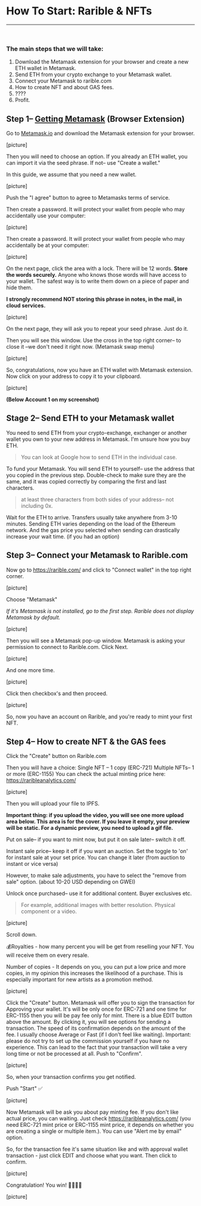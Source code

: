 # How To Start: Rarible & NFTs

____
<br>

### The main steps that we will take:

 1. Download the Metamask extension for your browser and create a new ETH wallet in Metamask.
 2. Send ETH from your crypto exchange to your Metamask wallet.
 3. Connect your Metamask to rarible.com
 4. How to create NFT and about GAS fees.
 5. ????
 6. Profit.


## Step 1– [Getting Metamask](#download-the-metamask-extension) (Browser Extension)

Go to [Metamask.io](https://metamask.io/download.html) and download the Metamask extension for your browser.

[picture]

Then you will need to choose an option. If you already an ETH wallet, you can import it via the seed phrase. If not– use "Create a wallet." 

In this guide, we assume that you need a new wallet.

[picture]

Push the "I agree" button to agree to Metamasks terms of service.

Then create a password. It will protect your wallet from people who may accidentally use your computer:

[picture]

Then create a password. It will protect your wallet from people who may accidentally be at your computer:

[picture]

On the next page, click the area with a lock. There will be 12 words. **Store the words securely.** Anyone who knows those words will have access to your wallet. The safest way is to write them down on a piece of paper and hide them. 

**I strongly recommend NOT storing this phrase in notes, in the mail, in cloud services.**

[picture]

On the next page, they will ask you to repeat your seed phrase. Just do it.

Then you will see this window. Use the cross in the top right corner– to close it –we don't need it right now. (Metamask swap menu)

[picture]

So, congratulations, now you have an ETH wallet with Metamask extension. Now click on your address to copy it to your clipboard.

[picture]


**(Below Account 1 on my screenshot)**


## Stage 2– Send ETH to your Metamask wallet

You need to send ETH from your crypto-exchange, exchanger or another wallet you own to your new address in Metamask. I'm unsure how you buy ETH. 

>You can look at Google how to send ETH in the individual case.
 
To fund your Metamask. You will send ETH to yourself– use the address that you copied in the previous step. Double-check to make sure they are the same, and it was copied correctly by comparing the first and last characters. 

> at least three characters from both sides of your address– not including 0x.

Wait for the ETH to arrive. Transfers usually take anywhere from 3-10 minutes. Sending ETH varies depending on the load of the Ethereum network. And the gas price you selected when sending can drastically increase your wait time. (if you had an option)


## Step 3– Connect your Metamask to Rarible.com
Now go to https://rarible.com/ and click to "Connect wallet" in the top right corner.

[picture]

Choose "Metamask"

*If it's Metamask is not installed, go to the first step. Rarible does not display Metamask by default.*

[picture]

Then you will see a Metamask pop-up window. Metamask is asking your permission to connect to Rarible.com. Click Next.

[picture]

And one more time.

[picture]

Click then checkbox's and then proceed.

[picture]

So, now you have an account on Rarible, and you're ready to mint your first NFT.


## Step 4– How to create NFT & the GAS fees
Click the "Create" button on Rarible.com 

Then you will have a choice: 
Single NFT – 1 copy (ERC-721) 
Multiple NFTs– 1 or more (ERC-1155)
You can check the actual minting price here: https://raribleanalytics.com/

[picture]

Then you will upload your file to IPFS.

**Important thing: if you upload the video, you will see one more upload area below. This area is for the cover.  If you leave it empty, your preview will be static. For a dynamic preview, you need to upload a gif file.**

Put on sale– if you want to mint now, but put it on sale later– switch it off. 

Instant sale price– keep it off if you want an auction. Set the toggle to 'on' for instant sale at your set price. You can change it later (from auction to instant or vice versa) 

However, to make sale adjustments, you have to select the "remove from sale" option. (about 10-20 USD depending on GWEI)

Unlock once purchased– use it for additional content. Buyer exclusives etc. 

>For example, additional images with better resolution. Physical component or a video.

[picture]

Scroll down.

💰Royalties - how many percent you will be get from reselling your NFT. You will receive them on every resale. 

Number of copies - It depends on you, you can put a low price and more copies, in my opinion this increases the likelihood of a purchase. This is especially important for new artists as a promotion method.

[picture]

Click the "Create" button. Metamask will offer you to sign the transaction for Approving your wallet. It's will be only once for ERC-721 and one time for ERC-1155 then you will be pay fee only for mint. There is a blue EDIT button above the amount. By clicking it, you will see options for sending a transaction. The speed of its confirmation depends on the amount of the fee. I usually choose Average or Fast (if I don't feel like waiting). Important: please do not try to set up the commission yourself if you have no experience. This can lead to the fact that your transaction will take a very long time or not be processed at all.
Push to "Confirm".

[picture]

So, when your transaction confirms you get notified.

Push "Start" ✅

[picture]

Now Metamask will be ask you about pay minting fee. If you don't like actual price, you can waiting. Just check https://raribleanalytics.com/ (you need ERC-721 mint price or ERC-1155 mint price, it depends on whether you are creating a single or multiple item.). You can use "Alert me by email" option.

So, for the transaction fee it's same situation like and with approval wallet transaction - just click EDIT and choose what you want.
Then click to confirm.

[picture]

Congratulation! You win! 🎉🎉🎉✅

[picture]
